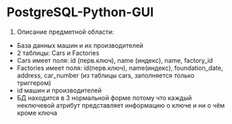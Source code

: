 # PostgreSQL-Python-GUI
1. Описание предметной области:
* База данных машин и их производителей
* 2 таблицы: Cars и Factories
* Cars имеет поля: id (перв.ключ), name (индекс), name, factory_id
* Factories имеет поля: id(перв.ключ), name(индекс), foundation_date, address, car_number (из таблицы cars, заполняется только триггером)
* id машин и производителей
* БД находится в 3 нормальной форме потому что каждый неключевой атрибут представляет информацию о ключе и ни о чём кроме ключа
